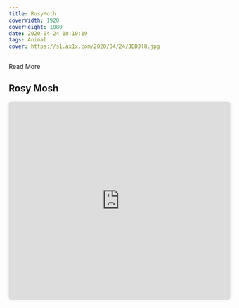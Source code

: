 ```yaml
---
title: RosyMoth
coverWidth: 1920
coverHeight: 1080
date: 2020-04-24 18:10:19
tags: Animal
cover: https://s1.ax1x.com/2020/04/24/JDDJl8.jpg
---
```


Read More
<!-- more -->

## Rosy Mosh

<iframe style="width:100%;height:450px;box-shadow:0px 0px 10px #eee;border-radius:5px" src="https://www.ddd.online/jq/webEdit/project/embedProject/aEGiLPNH-TedE8uA3-RnkvTywR-MZRwFbcC" frameborder="0" allowvr allowfullscreen mozallowfullscreen="true" webkitallowfullscreen="true" onmousewheel="">
</iframe>